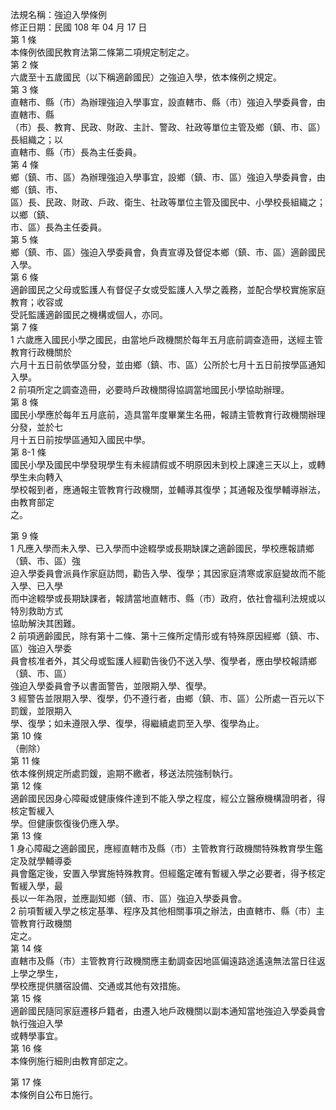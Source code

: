 法規名稱：強迫入學條例  
修正日期：民國 108 年 04 月 17 日  
第 1 條  
本條例依國民教育法第二條第二項規定制定之。  
第 2 條  
六歲至十五歲國民（以下稱適齡國民）之強迫入學，依本條例之規定。  
第 3 條  
直轄市、縣（市）為辦理強迫入學事宜，設直轄市、縣（市）強迫入學委員會，由直轄市、縣  
（市）長、教育、民政、財政、主計、警政、社政等單位主管及鄉（鎮、市、區）長組織之；以  
直轄市、縣（市）長為主任委員。  
第 4 條  
鄉（鎮、市、區）為辦理強迫入學事宜，設鄉（鎮、市、區）強迫入學委員會，由鄉（鎮、市、  
區）長、民政、財政、戶政、衛生、社政等單位主管及國民中、小學校長組織之；以鄉（鎮、  
市、區）長為主任委員。  
第 5 條  
鄉（鎮、市、區）強迫入學委員會，負責宣導及督促本鄉（鎮、市、區）適齡國民入學。  
第 6 條  
適齡國民之父母或監護人有督促子女或受監護人入學之義務，並配合學校實施家庭教育；收容或  
受託監護適齡國民之機構或個人，亦同。  
第 7 條  
1 六歲應入國民小學之國民，由當地戶政機關於每年五月底前調查造冊，送經主管教育行政機關於  
六月十五日前依學區分發，並由鄉（鎮、市、區）公所於七月十五日前按學區通知入學。  
2 前項所定之調查造冊，必要時戶政機關得協調當地國民小學協助辦理。  
第 8 條  
國民小學應於每年五月底前，造具當年度畢業生名冊，報請主管教育行政機關辦理分發，並於七  
月十五日前按學區通知入國民中學。  
第 8-1 條  
國民小學及國民中學發現學生有未經請假或不明原因未到校上課達三天以上，或轉學生未向轉入  
學校報到者，應通報主管教育行政機關，並輔導其復學；其通報及復學輔導辦法，由教育部定  
之。  


第 9 條  
1 凡應入學而未入學、已入學而中途輟學或長期缺課之適齡國民，學校應報請鄉（鎮、市、區）強  
迫入學委員會派員作家庭訪問，勸告入學、復學；其因家庭清寒或家庭變故而不能入學、已入學  
而中途輟學或長期缺課者，報請當地直轄市、縣（市）政府，依社會福利法規或以特別救助方式  
協助解決其困難。  
2 前項適齡國民，除有第十二條、第十三條所定情形或有特殊原因經鄉（鎮、市、區）強迫入學委  
員會核准者外，其父母或監護人經勸告後仍不送入學、復學者，應由學校報請鄉（鎮、市、區）  
強迫入學委員會予以書面警告，並限期入學、復學。  
3 經警告並限期入學、復學，仍不遵行者，由鄉（鎮、市、區）公所處一百元以下罰鍰，並限期入  
學、復學；如未遵限入學、復學，得繼續處罰至入學、復學為止。  
第 10 條  
（刪除）  
第 11 條  
依本條例規定所處罰鍰，逾期不繳者，移送法院強制執行。  
第 12 條  
適齡國民因身心障礙或健康條件達到不能入學之程度，經公立醫療機構證明者，得核定暫緩入  
學。但健康恢復後仍應入學。  
第 13 條  
1 身心障礙之適齡國民，應經直轄市及縣（市）主管教育行政機關特殊教育學生鑑定及就學輔導委  
員會鑑定後，安置入學實施特殊教育。但經鑑定確有暫緩入學之必要者，得予核定暫緩入學，最  
長以一年為限，並應副知鄉（鎮、市、區）強迫入學委員會。  
2 前項暫緩入學之核定基準、程序及其他相關事項之辦法，由直轄市、縣（市）主管教育行政機關  
定之。  
第 14 條  
直轄市及縣（市）主管教育行政機關應主動調查因地區偏遠路途遙遠無法當日往返上學之學生，  
學校應提供膳宿設備、交通或其他有效措施。  
第 15 條  
適齡國民隨同家庭遷移戶籍者，由遷入地戶政機關以副本通知當地強迫入學委員會執行強迫入學  
或轉學事宜。  
第 16 條  
本條例施行細則由教育部定之。  


第 17 條  
本條例自公布日施行。  


